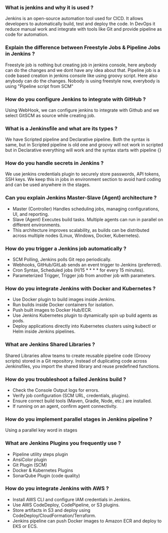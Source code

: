 ### What is jenkins and why it is used ?
Jenkins is an open-source automation tool used for CICD. It allows developers to automatically build, test and deploy the code. In DevOps it reduce manual work and integrate with tools like Git and provide pipeline as code for automation.

### Explain the difference between Freestyle Jobs & Pipeline Jobs in Jenkins ?
Freestyle job is nothing but creating job in jenkins console, here anybody can do the changes and we dont have any idea about that. Pipeline job is a code based creation in jenkins console like using groovy script. Here also anybody can do the changes. Nobody is using freestyle now, everybody is using "Pipeline script from SCM"

### How do you configure Jenkins to integrate with GitHub ?
Using WebHook, we can configure jenkins to integrate with Github and we select GitSCM as source while creating job.

### What is a Jenkinsfile and what are its types ?
We have Scripted pipeline and Declarative pipeline. Both the syntax is same, but in Scripted pipeline is old one and groovy will not work in scripted but in Declarative everything will work and the syntax starts with pipeline {}

### How do you handle secrets in Jenkins ?
We use jenkins credentials plugin to securely store passwords, API tokens, SSH keys. We keep this in jobs in environment section to avoid hard coding and can be used anywhere in the stages.

### Can you explain Jenkins Master-Slave (Agent) architecture ?
- Master (Controller) Handles scheduling jobs, managing configurations, UI, and reporting.
- Slave (Agent) Executes build tasks. Multiple agents can run in parallel on different environments.
- This architecture improves scalability, as builds can be distributed across multiple nodes (Linux, Windows,
  Docker, Kubernetes).

### How do you trigger a Jenkins job automatically ?
- SCM Polling, Jenkins polls Git repo periodically.
- Webhooks, GitHub/GitLab sends an event trigger to Jenkins (preferred).
- Cron Syntax, Scheduled jobs (H/15 * * * * for every 15 minutes).
- Parameterized Trigger, Trigger job from another job with parameters.

### How do you integrate Jenkins with Docker and Kubernetes ?
- Use Docker plugin to build images inside Jenkins.
- Run builds inside Docker containers for isolation.
- Push built images to Docker Hub/ECR.
- Use Jenkins Kubernetes plugin to dynamically spin up build agents as pods.
- Deploy applications directly into Kubernetes clusters using kubectl or Helm inside Jenkins pipelines.

### What are Jenkins Shared Libraries ?
Shared Libraries allow teams to create reusable pipeline code (Groovy scripts) stored in a Git repository. Instead of duplicating code across Jenkinsfiles, you import the shared library and reuse predefined functions.

### How do you troubleshoot a failed Jenkins build ?
- Check the Console Output logs for errors.
- Verify job configuration (SCM URL, credentials, plugins).
- Ensure correct build tools (Maven, Gradle, Node, etc.) are installed.
- If running on an agent, confirm agent connectivity.

### How do you implement parallel stages in Jenkins pipeline ?
Using a parallel key word in stages

### What are Jenkins Plugins you frequently use ?
- Pipeline utility steps plugin
- AnsiColor plugin
- Git Plugin (SCM)
- Docker & Kubernetes Plugins
- SonarQube Plugin (code quality)

### How do you integrate Jenkins with AWS ?
- Install AWS CLI and configure IAM credentials in Jenkins.
- Use AWS CodeDeploy, CodePipeline, or S3 plugins.
- Store artifacts in S3 and deploy using CodeDeploy/CloudFormation/Terraform.
- Jenkins pipeline can push Docker images to Amazon ECR and deploy to EKS or ECS.
